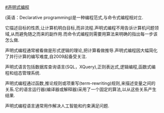 [#声明式编程](https://zh.wikipedia.org/wiki/%E5%AE%A3%E5%91%8A%E5%BC%8F%E7%B7%A8%E7%A8%8B)


(英语：Declarative programming)是一种编程范式,与命令式编程相对立.

它描述目标的性质,让计算机明白目标,而非流程.声明式编程不用告诉计算机问题领域,从而避免随之而来的副作用.而命令式编程则需要用算法来明确的指出每一步该怎么做.

声明式编程通常被看做是形式逻辑的理论,把计算看做推导.声明式编程因大幅简化了并行计算的编写难度,自2009起备受关注.

声明式语言包括数据库查询语言(SQL，XQuery),正则表达式,逻辑编程,函数式编程和组态管理系统.

声明式编程通过函数,推论规则或项重写(term-rewriting)规则,来描述变量之间的关系.它的语言运行器(编译器或解释器)采用了一个固定的算法,以从这些关系产生结果.

声明式编程语言通常用作解决人工智能和约束满足问题.